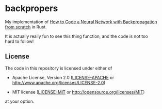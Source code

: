 # backpropers

My implementation of [How to Code a Neural Network with Backpropagation from scratch][0] in Rust.

It is actually really fun to see this thing function, and the code is not too hard to follow!

[0]: https://machinelearningmastery.com/implement-backpropagation-algorithm-scratch-python/

## License

The code in this repository is licensed under either of

* Apache License, Version 2.0 ([LICENSE-APACHE] or http://www.apache.org/licenses/LICENSE-2.0)

* MIT license ([LICENSE-MIT] or http://opensource.org/licenses/MIT)

at your option.

[LICENSE-APACHE]: LICENSE-APACHE
[LICENSE-MIT]: LICENSE-MIT
